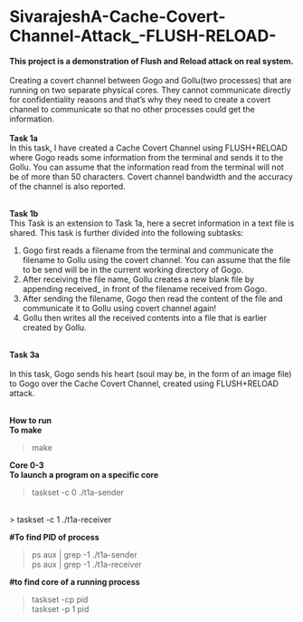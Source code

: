 # SivarajeshA-Cache-Covert-Channel-Attack_-FLUSH-RELOAD-
**This project is a demonstration of Flush and Reload attack on real system.**<br/> <br/>
Creating a covert channel between Gogo and Gollu(two processes) that are running on two separate physical cores. 
They cannot communicate directly for confidentiality reasons and that’s why they need to create a covert channel to communicate so that no other processes could get the information.<br/> <br/>
**Task 1a**<br/> In this task, I have created a Cache Covert Channel using
FLUSH+RELOAD where Gogo reads some information from the terminal and sends it to the Gollu.
You can assume that the information read from the terminal will not be of more than 50 characters.
Covert channel bandwidth and the accuracy of the channel is also reported.

<br/>**Task 1b**<br/> This Task is an extension to Task 1a, here a secret information in a text file is shared. This task is
further divided into the following subtasks:<br/>
1. Gogo first reads a filename from the terminal and communicate the filename to Gollu using the
covert channel. You can assume that the file to be send will be in the current working directory
of Gogo.<br/>
2. After receiving the file name, Gollu creates a new blank file by appending received_ in front of
the filename received from Gogo.
3. After sending the filename, Gogo then read the content of the file and communicate it to Gollu
using covert channel again!
4. Gollu then writes all the received contents into a file that is earlier created by Gollu.

<br/>**Task 3a**<br/>  
In this task, Gogo sends his heart (soul may be, in the form of an image file) to Gogo over the Cache Covert Channel,
created using FLUSH+RELOAD attack. <br/>


<br/>**How to run** <br/>
**To make**<br/>
> make

**Core 0-3<br/>
To launch a program on a specific core**<br/>
> taskset -c 0 ./t1a-sender 
<br/>
> taskset -c 1 ./t1a-receiver

**#To find PID of process**<br/>
> ps aux | grep -1 ./t1a-sender<br/>
> ps aux | grep -1 ./t1a-receiver<br/>

**#to find core of a running process**<br/>
> taskset -cp pid<br/>
> taskset -p 1 pid<br/>
<br/>
